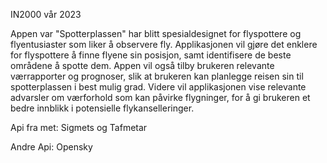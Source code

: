 IN2000 vår 2023

Appen var "Spotterplassen" har blitt spesialdesignet for flyspottere og flyentusiaster som liker å observere fly.
Applikasjonen vil gjøre det enklere for flyspottere å finne flyene sin posisjon, samt identifisere de beste områdene å spotte dem. 
Appen vil også tilby brukeren relevante værrapporter og prognoser, slik at brukeren kan planlegge reisen sin til spotterplassen i best mulig grad.
Videre vil applikasjonen vise relevante advarsler om værforhold som kan påvirke flygninger, for å gi brukeren et bedre innblikk i potensielle flykanselleringer.

Api fra met: Sigmets og Tafmetar

Andre Api: Opensky
